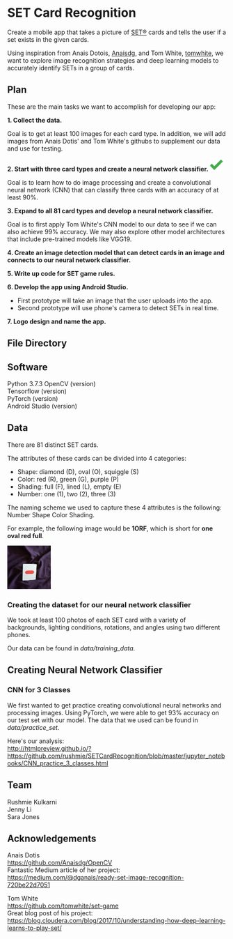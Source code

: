 # SET Card Recognition
Create a mobile app that takes a picture of [SET®](https://www.setgame.com/) cards and tells the user if a set exists in the given cards.

Using inspiration from Anais Dotois, [Anaisdg](https://github.com/Anaisdg), and Tom White, [tomwhite](https://github.com/tomwhite), we want to explore image recognition strategies and deep learning models to accurately identify SETs in a group of cards.

 ## Plan
 
 These are the main tasks we want to accomplish for developing our app:
 
 **1. Collect the data.**
 
 Goal is to get at least 100 images for each card type. In addition, we will add images from Anais Dotis' and Tom White's githubs to supplement our data and use for testing. 
 
 **2. Start with three card types and create a neural network classifier.** 
 <img src="https://github.com/rushmie/SETCardRecognition/blob/master/check_mark.png" width="30" height="30">
 
 
 Goal is to learn how to do image processing and create a convolutional neural network (CNN) that can classify three cards with an accuracy of at least 90%. 
 
 **3. Expand to all 81 card types and develop a neural network classifier.**
 
 Goal is to first apply Tom White's CNN model to our data to see if we can also achieve 99% accuracy. We may also explore other model  architectures that include pre-trained models like VGG19. 
 
 **4. Create an image detection model that can detect cards in an image and connects to our neural network classifier.**
 
 **5. Write up code for SET game rules.**
 
 **6. Develop the app using Android Studio.**  
  * First prototype will take an image that the user uploads into the app.  
  * Second prototype will use phone's camera to detect SETs in real time. 
 
 **7. Logo design and name the app.**
 
 ## File Directory
 
 ## Software
 
 Python 3.7.3
 OpenCV (version)  
 Tensorflow (version)  
 PyTorch (version)  
 Android Studio (version) 

## Data

There are 81 distinct SET cards. 

The attributes of these cards can be divided into 4 categories:

 * Shape: diamond (D), oval (O), squiggle (S)
 * Color: red (R), green (G), purple (P)
 * Shading: full (F), lined (L), empty (E)
 * Number: one (1), two (2), three (3)
 
 The naming scheme we used to capture these 4 attributes is the following:
 Number Shape Color Shading.  
 
 For example, the following image would be __1ORF__, which is short for __one oval red full__.
 
  <img src="https://github.com/rushmie/SETCardRecognition/blob/master/data/training_data/1ORF/IMG_20190515_123747464.jpg" width="100" height="100">
 
 ### Creating the dataset for our neural network classifier
 
 We took at least 100 photos of each SET card with a variety of backgrounds, lighting conditions, rotations, and angles using two different phones.
 
 Our data can be found in *data/training_data*.
 
 ## Creating Neural Network Classifier
 
 ### CNN for 3 Classes
 
We first wanted to get practice creating convolutional neural networks and processing images. Using PyTorch, we were able to get 93% accuracy on our test set with our model. The data that we used can be found in *data/practice_set*.

Here's our analysis:   
http://htmlpreview.github.io/?https://github.com/rushmie/SETCardRecognition/blob/master/jupyter_notebooks/CNN_practice_3_classes.html
 
 
 ## Team
 
 Rushmie Kulkarni  
 Jenny Li  
 Sara Jones  
 
 ## Acknowledgements
Anais Dotis  
https://github.com/Anaisdg/OpenCV  
Fantastic Medium article of her project:   
https://medium.com/@dganais/ready-set-image-recognition-720be22d7051

Tom White  
https://github.com/tomwhite/set-game    
Great blog post of his project:   
https://blog.cloudera.com/blog/2017/10/understanding-how-deep-learning-learns-to-play-set/
 


